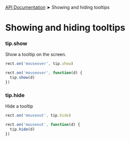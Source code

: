 [API Documentation](index.md) ➤ Showing and hiding tooltips

# Showing and hiding tooltips

### tip.show
Show a tooltip on the screen.

``` javascript
rect.on('mouseover', tip.show)
```

``` javascript
rect.on('mouseover', function(d) {
  tip.show(d)
})
```

### tip.hide
Hide a tooltip

``` javascript
rect.on('mouseout', tip.hide)
```

``` javascript
rect.on('mouseout', function(d) {
  tip.hide(d)
})
```